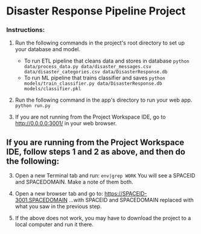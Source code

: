 # Disaster Response Pipeline Project

### Instructions:
1. Run the following commands in the project's root directory to set up your database and model.

    - To run ETL pipeline that cleans data and stores in database
        `python data/process_data.py data/disaster_messages.csv data/disaster_categories.csv data/DisasterResponse.db`
    - To run ML pipeline that trains classifier and saves
        `python models/train_classifier.py data/DisasterResponse.db models/classifier.pkl`

2. Run the following command in the app's directory to run your web app.
    `python run.py`

3. If you are not running from the Project Workspace IDE, go to http://0.0.0.0:3001/ in your web browser.

## If you are running from the Project Workspace IDE, follow steps 1 and 2 as above, and then do the following:
3. Open a new Terminal tab and run:
	`env|grep WORK`
	You will see a SPACEID and SPACEDOMAIN.  Make a note of them both.

4. Open a new browser tab and go to:
	https://SPACEID-3001.SPACEDOMAIN
    ...with SPACEID and SPACEDOMAIN replaced with what you saw in the previous step.
    
5. If the above does not work, you may have to download the project to a local computer and run it there.
